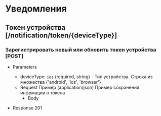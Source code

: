 # Уведомления

## Токен устройства [/notification/token/{deviceType}]

### Зарегистрировать новый или обновить токен устройства [POST]

+ Parameters
  + deviceType: `ios` (required, string) - Тип устройства. Строка из множества {'android', 'ios', 'browser'}
  + Request Пример (application/json)
  Пример сохранения инфрмации о токена
    + Body
        <!-- include(body/notification/put_token.json) -->

+ Response 201
